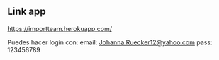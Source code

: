 ## Link app
https://importteam.herokuapp.com/

Puedes hacer login con:
email: Johanna.Ruecker12@yahoo.com
pass: 123456789
